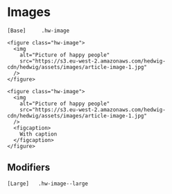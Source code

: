 # Images

```code
[Base]     .hw-image
```

```html|span-3
<figure class="hw-image">
  <img
    alt="Picture of happy people"
    src="https://s3.eu-west-2.amazonaws.com/hedwig-cdn/hedwig/assets/images/article-image-1.jpg"
  />
</figure>
```

```html|span-3
<figure class="hw-image">
  <img
    alt="Picture of happy people"
    src="https://s3.eu-west-2.amazonaws.com/hedwig-cdn/hedwig/assets/images/article-image-1.jpg"
  />
  <figcaption>
    With caption
  </figcaption>
</figure>
```

## Modifiers

```code
[Large]   .hw-image--large
```
